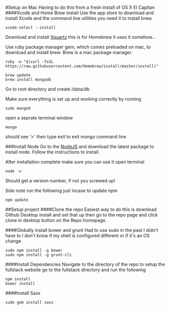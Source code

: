 #Setup on Mac
Having to do this from a fresh install of OS X El Capitan
####Xcode and Home Brew install
Use the app store to download and install Xcode and the command line
utilities you need it to install brew.

    xcode-select --install

Download and install [Xquartz](http://xquartz.macosforge.org/landing/)
this is for Homebrew it uses it somehow...

Use ruby package manager gem, which comes preloaded on mac, 
to download and install brew. Brew is a mac package manager.

    ruby -e "$(curl -fsSL https://raw.githubusercontent.com/Homebrew/install/master/install)"

    brew update
    brew install mongodb
    
 Go to root directory and create /data/db
 
Make sure everything is set up and working correctly by running

    sudo mongod

open a seprate terminal window
    
    mongo
    
should see '>' then type exit to exit mongo command line


###Install Node
Go to the [NodeJS](https://nodejs.org/en/) and download the latest package
to install node. Follow the instructions to install.

After installation complete make sure you can use it open terminal

    node -v
Should get a version number, if not you screwed up!

Side note run the following just incase to update npm

    npm update

##Setup project
####Clone the repo
Easiest way to do this is download Github Desktop install and set that up
then go to the repo page and click clone in desktop button on the Repo 
homepage.

####Globally install bower and grunt
Had to use sudo in the past I didn't have to I don't know 
if my shell is configured different or if it's an OS change

    sudo npm install -g bower
    sudo npm install -g grunt-cli


####Install Dependencies
Navigate to the directory of the repo to setup the fullstack website go to
the fullstack directory and run the following

    npm install
    bower install


####Install Sass

    sudo gem install sass

